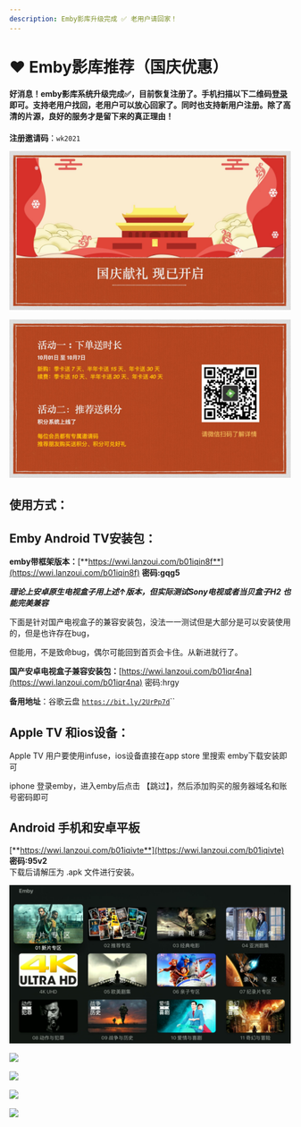 ```yaml
---
description: Emby影库升级完成 ✅ 老用户请回家！
---
```


# ❤️ Emby影库推荐（国庆优惠）

#### 好消息！emby影库系统升级完成✅，目前恢复注册了。手机扫描以下二维码[登录](http://www.slyk.cc)即可。支持老用户找回，老用户可以放心回家了。**同时也支持新用户注册。除了高清的片源，良好的服务才是留下来的真正理由！**

**注册邀请码**：`wk2021`

![](.gitbook/assets/1.jpg)

![](.gitbook/assets/2.jpg)

## 使用方式：

## Emby Android TV安装包：

**emby带框架版本：**[**https://wwi.lanzoui.com/b01iqin8f**](https://wwi.lanzoui.com/b01iqin8f) **密码:gqg5**

_**理论上安卓原生电视盒子用上述↑版本，但实际测试Sony电视或者当贝盒子H2 也能完美兼容**_

下面是针对国产电视盒子的兼容安装包，没法一一测试但是大部分是可以安装使用的，但是也许存在bug，

但能用，不是致命bug，偶尔可能回到首页会卡住。从新进就行了。

**国产安卓电视盒子兼容安装包：**[https://wwi.lanzoui.com/b01iqr4na](https://wwi.lanzoui.com/b01iqr4na) 密码:hrgy

**备用地址**：谷歌云盘 [`https://bit.ly/2UrPp7d`](https://bit.ly/2UrPp7d)\`\`

## Apple TV 和ios设备：

 Apple TV 用户要使用infuse，ios设备直接在app store 里搜索 emby下载安装即可

 iphone 登录emby，进入emby后点击 【跳过】，然后添加购买的服务器域名和账号密码即可

## Android 手机和安卓平板

[**https://wwi.lanzoui.com/b01iqivte**](https://wwi.lanzoui.com/b01iqivte) **密码:95v2**  
下载后请解压为 .apk 文件进行安装。

![](.gitbook/assets/jie-ping-20210606-shang-wu-9.06.14.png)

![](.gitbook/assets/jie-ping-20210918-xia-wu-2.45.52.png)

![](.gitbook/assets/jie-ping-20210918-xia-wu-2.51.59.png)

![](.gitbook/assets/jie-ping-20210918-xia-wu-2.55.20.png)

![](.gitbook/assets/jie-ping-20210918-xia-wu-4.12.22.png)




